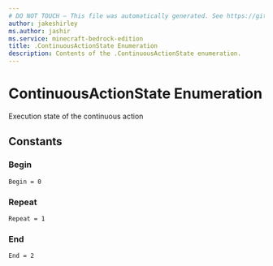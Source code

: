 ```yaml
---
# DO NOT TOUCH — This file was automatically generated. See https://github.com/mojang/minecraftapidocsgenerator to modify descriptions, examples, etc.
author: jakeshirley
ms.author: jashir
ms.service: minecraft-bedrock-edition
title: .ContinuousActionState Enumeration
description: Contents of the .ContinuousActionState enumeration.
---
```

# ContinuousActionState Enumeration

Execution state of the continuous action

## Constants
### **Begin**
`Begin = 0`
### **Repeat**
`Repeat = 1`
### **End**
`End = 2`
